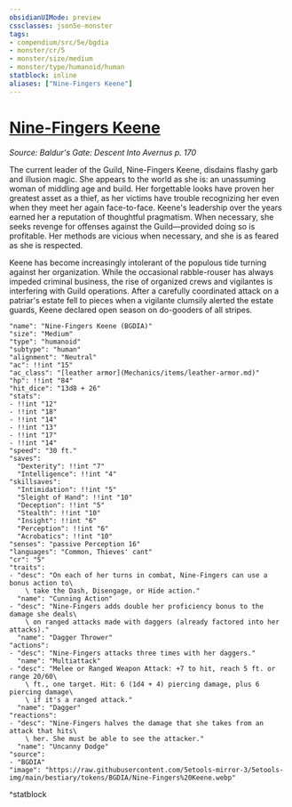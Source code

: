 ```yaml
---
obsidianUIMode: preview
cssclasses: json5e-monster
tags:
- compendium/src/5e/bgdia
- monster/cr/5
- monster/size/medium
- monster/type/humanoid/human
statblock: inline
aliases: ["Nine-Fingers Keene"]
---
```

# [Nine-Fingers Keene](Mechanics\bestiary\npc/nine-fingers-keene-bgdia.md)
*Source: Baldur's Gate: Descent Into Avernus p. 170*  

The current leader of the Guild, Nine-Fingers Keene, disdains flashy garb and illusion magic. She appears to the world as she is: an unassuming woman of middling age and build. Her forgettable looks have proven her greatest asset as a thief, as her victims have trouble recognizing her even when they meet her again face-to-face. Keene's leadership over the years earned her a reputation of thoughtful pragmatism. When necessary, she seeks revenge for offenses against the Guild—provided doing so is profitable. Her methods are vicious when necessary, and she is as feared as she is respected.

Keene has become increasingly intolerant of the populous tide turning against her organization. While the occasional rabble-rouser has always impeded criminal business, the rise of organized crews and vigilantes is interfering with Guild operations. After a carefully coordinated attack on a patriar's estate fell to pieces when a vigilante clumsily alerted the estate guards, Keene declared open season on do-gooders of all stripes.

```statblock
"name": "Nine-Fingers Keene (BGDIA)"
"size": "Medium"
"type": "humanoid"
"subtype": "human"
"alignment": "Neutral"
"ac": !!int "15"
"ac_class": "[leather armor](Mechanics/items/leather-armor.md)"
"hp": !!int "84"
"hit_dice": "13d8 + 26"
"stats":
- !!int "12"
- !!int "18"
- !!int "14"
- !!int "13"
- !!int "17"
- !!int "14"
"speed": "30 ft."
"saves":
  "Dexterity": !!int "7"
  "Intelligence": !!int "4"
"skillsaves":
  "Intimidation": !!int "5"
  "Sleight of Hand": !!int "10"
  "Deception": !!int "5"
  "Stealth": !!int "10"
  "Insight": !!int "6"
  "Perception": !!int "6"
  "Acrobatics": !!int "10"
"senses": "passive Perception 16"
"languages": "Common, Thieves' cant"
"cr": "5"
"traits":
- "desc": "On each of her turns in combat, Nine-Fingers can use a bonus action to\
    \ take the Dash, Disengage, or Hide action."
  "name": "Cunning Action"
- "desc": "Nine-Fingers adds double her proficiency bonus to the damage she deals\
    \ on ranged attacks made with daggers (already factored into her attacks)."
  "name": "Dagger Thrower"
"actions":
- "desc": "Nine-Fingers attacks three times with her daggers."
  "name": "Multiattack"
- "desc": "Melee or Ranged Weapon Attack: +7 to hit, reach 5 ft. or range 20/60\
    \ ft., one target. Hit: 6 (1d4 + 4) piercing damage, plus 6 piercing damage\
    \ if it's a ranged attack."
  "name": "Dagger"
"reactions":
- "desc": "Nine-Fingers halves the damage that she takes from an attack that hits\
    \ her. She must be able to see the attacker."
  "name": "Uncanny Dodge"
"source":
- "BGDIA"
"image": "https://raw.githubusercontent.com/5etools-mirror-3/5etools-img/main/bestiary/tokens/BGDIA/Nine-Fingers%20Keene.webp"
```
^statblock